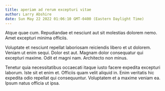 ```yaml
---
title: aperiam ad rerum excepturi vitae
author: Larry Abshire
date: Sun May 22 2022 01:06:10 GMT-0400 (Eastern Daylight Time)
---
```

Atque quae cum. Repudiandae et nesciunt aut sit molestias dolorem nemo. Amet excepturi minima officiis.

 Voluptate et nesciunt repellat laboriosam reiciendis libero et ut dolorem. Veniam ut enim sequi. Dolor est aut. Magnam dolor consequatur qui excepturi maxime. Odit et magni nam. Architecto non minus.

 Tenetur quia necessitatibus occaecati itaque iusto facere expedita excepturi laborum. Iste sit et enim et. Officiis quam velit aliquid in. Enim veritatis hic expedita odio repellat qui consequuntur. Voluptatem et a maxime veniam ea. Ipsum natus officia ut ipsa.
